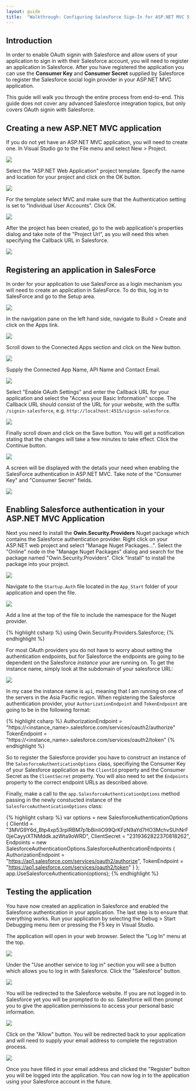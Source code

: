 ```yaml
---
layout: guide
title:  "Walkthrough: Configuring SalesForce Sign-In for ASP.NET MVC 5 and Visual Studio 2013"
---
```


## Introduction

In order to enable OAuth signin with Salesforce and allow users of your application to sign in with their Salesforce account, you will need to register an application in Salesforce. After you have registered the application you can use the **Consumer Key** and **Consumer Secret** supplied by Salesforce to register the Salesforce social login provider in your ASP.NET MVC application.

This guide will walk you through the entire process from end-to-end. This guide does not cover any advanced Salesforce integration topics, but only covers OAuth signin with Salesforce.

## Creating a new ASP.NET MVC application

If you do not yet have an ASP.NET MVC application, you will need to create one. In Visual Studio go to the File menu and select New > Project.

![](/images/guides/salesforce/mvc5/file-new-project.png)

Select the "ASP.NET Web Application" project template. Specify the name and location for your project and click on the OK button.

![](/images/guides/salesforce/mvc5/new-project-dialog.png)

For the template select MVC and make sure that the Authentication setting is set to "Individual User Accounts". Click OK.

![](/images/guides/salesforce/mvc5/aspnet-project-type-dialog.png)

After the project has been created, go to the web application's properties dialog and take note of the "Project Url", as you will need this when specifying the Callback URL in Salesforce.

![](/images/guides/salesforce/mvc5/project-properties.png)

## Registering an application in SalesForce

In order for your application to use SalesForce as a login mechanism you will need to create an application in SalesForce.  To do this, log in to SalesForce and go to the Setup area.

![](/images/guides/salesforce/mvc5/salesforce-select-setup-menu.png)

In the navigation pane on the left hand side, navigate to Build > Create and click on the Apps link.  

![](/images/guides/salesforce/mvc5/salesforce-create-apps-menu.png)

Scroll down to the Connected Apps section and click on the New button.

![](/images/guides/salesforce/mvc5/salesforce-connected-apps.png)

Supply the Connected App Name, API Name and Contact Email.

![](/images/guides/salesforce/mvc5/salesforce-new-app-1.png)

Select "Enable OAuth Settings" and enter the Callback URL for your application and select the "Access your Basic Information" scope. The Callback URL should consist of the URL for your website, with the suffix `/signin-salesforce`, e.g. `http://localhost:4515/signin-salesforce`.  

![](/images/guides/salesforce/mvc5/salesforce-new-app-2.png)

Finally scroll down and click on the Save button. You will get a notification stating that the changes will take a few minutes to take effect. Click the Continue button.

![](/images/guides/salesforce/mvc5/salesforce-new-app-3.png)

A screen will be displayed with the details your need when enabling the SalesForce authentication in ASP.NET MVC. Take note of the "Consumer Key" and "Consumer Secret" fields.

![](/images/guides/salesforce/mvc5/salesforce-new-app-success.png)

## Enabling Salesforce authentication in your ASP.NET MVC Application

Next you need to install the **Owin.Security.Providers** Nuget package which contains the Salesforce authentication provider.  Right click on your ASP.NET web project and select "Manage Nuget Packages...". Select the "Online" node in the "Manage Nuget Packages" dialog and search for the package named "Owin.Security.Providers".  Click "Install" to install the package into your project.

![](/images/guides/salesforce/mvc5/nuget-package-dialog.png)

Navigate to the `Startup.Auth` file located in the `App_Start` folder of your application and open the file.

![](/images/guides/salesforce/mvc5/solution-explorer-startup-auth.png)

Add a line at the top of the file to include the namespace for the Nuget provider.

{% highlight csharp %}
using Owin.Security.Providers.Salesforce;
{% endhighlight %}

For most OAuth providers you do not have to worry about setting the authentication endpoints, but for Salesforce the endpoints are going to be dependent on the Salesforce *instance* your are running on. To get the instance name, simply look at the subdomain of your salesforce URL:

![](/images/guides/salesforce/mvc5/salesforce-instance.png)

In my case the instance name is `ap1`, meaning that I am running on one of the servers in the Asia Pacific region. When registering the Salesforce authentication provider, your `AuthorizationEndpoint` and `TokenEndpoint` are going to be in the following format:

{% highlight csharp %}
AuthorizationEndpoint = "https://<instance_name>.salesforce.com/services/oauth2/authorize"
TokenEndpoint = "https://<instance_name>.salesforce.com/services/oauth2/token"
{% endhighlight %}

So to register the Salesforce provider you have to construct an instance of the `SalesforceAuthenticationOptions` class, specifiying the Consumer Key of your Salesforce application as the `ClientId` property and the Consumer Secret as the `ClientSecret` property. You will also need to set the `Endpoints` property to the correct endpoint URLs as described above.

Finally, make a call to the `app.SalesforceAuthenticationOptions` method passing in the newly constucted instance of the `SalesforceAuthenticationOptions` class:

{% highlight csharp %}
var options = new SalesforceAuthenticationOptions
{
    ClientId = "3MVG9Y6d_Btp4xp53rplRBM7p1bBinIiO99QrKFzN9aYd7HO3MchvSUhNrF0jeCayyiXTNMddk.azWta9oWRD",
    ClientSecret = "2319362822370818262",
    Endpoints = new SalesforceAuthenticationOptions.SalesforceAuthenticationEndpoints
    {
        AuthorizationEndpoint = "https://ap1.salesforce.com/services/oauth2/authorize",
        TokenEndpoint = "https://ap1.salesforce.com/services/oauth2/token"
    }
};
app.UseSalesforceAuthentication(options);
{% endhighlight %}

## Testing the application

You have now created an application in Salesforce and enabled the Salesforce authentication in your application.  The last step is to ensure that everything works.  Run your application by selecting the Debug > Start Debugging menu item or pressing the F5 key in Visual Studio.

The application will open in your web browser.  Select the "Log In" menu at the top.

![](/images/guides/salesforce/mvc5/application-start-screen.png)

Under the "Use another service to log in" section you will see a button which allows you to log in with Salesforce.  Click the "Salesforce" button.

![](/images/guides/salesforce/mvc5/application-login-screen.png)

You will be redirected to the Salesforce website.  If you are not logged in to Salesforce yet you will be prompted to do so.  Salesforce will then prompt you to give the application permissions to access your personal basic information.

![](/images/guides/salesforce/mvc5/salesforce-permissions-window.png)

Click on the "Allow" button.  You will be redirected back to your application and will need to supply your email address to complete the registration process.

![](/images/guides/salesforce/mvc5/complete-registration.png)

Once you have filled in your email address and clicked the "Register" button you will be logged into the application.  You can now log in to the application using your Salesforce account in the future.